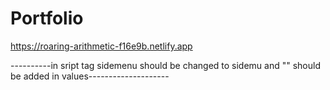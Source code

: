 # Portfolio
https://roaring-arithmetic-f16e9b.netlify.app


----------in sript tag sidemenu should be changed to sidemu and "" should be added in values--------------------

